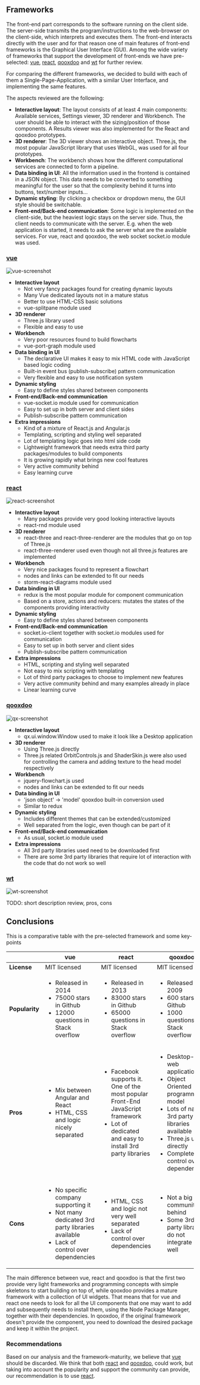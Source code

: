 ## Frameworks

The front-end part corresponds to the software running on the client side. The server-side transmits the program/instructions to the web-browser on the client-side, which interprets and executes them. The front-end interacts directly with the user and for that reason one of main features of front-end frameworks is the Graphical User Interface (GUI). Among the wide variety of frameworks that support the development of front-ends we have pre-selected: [vue], [react], [qooxdoo] and [wt] for further review. 

For comparing the different frameworks, we decided to build with each of them a Single-Page-Application, with a similar User Interface, and implementing the same features. 

The aspects reviewed are the following: 

- **Interactive layout**: The layout consists of at least 4 main components: Available services, Settings viewer, 3D renderer and Workbench. The user should be able to interact with the sizing/position of those components. A Results viewer was also implemented for the React and qooxdoo prototypes.  
- **3D renderer**: The 3D viewer shows an interactive object. Three.js, the most popular JavaScript library that uses WebGL, was used for all four prototypes.  
- **Workbench**: The workbench shows how the different computational services are connected to form a pipeline.
- **Data binding in UI**: All the information used in the frontend is contained in a JSON object. This data needs to be converted to something meaningful for the user so that the complexity behind it turns into buttons, text/number inputs...  
- **Dynamic styling**: By clicking a checkbox or dropdown menu, the GUI style should be switchable.  
- **Front-end/Back-end communication**: Some logic is implemented on the client-side, but the heaviest logic stays on the server side. Thus, the client needs to communicate with the server. E.g. when the web application is started, it needs to ask the server what are the available services. For vue, react and qooxdoo, the web socket socket.io module was used.  

### [vue]

![vue-screenshot](../img/vue.png)

- **Interactive layout**
    - Not very fancy packages found for creating dynamic layouts
    - Many Vue dedicated layouts not in a mature status
    - Better to use HTML-CSS basic solutions
    - vue-splitpane module used
- **3D renderer**
    - Three.js library used
    - Flexible and easy to use
- **Workbench**
    - Very poor resources found to build flowcharts
    - vue-port-graph module used 
- **Data binding in UI**
    - The declarative UI makes it easy to mix HTML code with JavaScript based logic coding
    - Built-in event bus (publish-subscribe) pattern communication
    - Very flexible and easy to use notification system
- **Dynamic styling**
    - Easy to define styles shared between components
- **Front-end/Back-end communication**
    - vue-socket.io module used for communication 
    - Easy to set up in both server and client sides
    - Publish-subscribe pattern communication 
- **Extra impressions**
    - Kind of a mixture of React.js and Angular.js
    - Templating, scripting and styling well separated 
    - Lot of templating logic goes into html side code 
    - Lightweight framework that needs extra third party packages/modules to build components 
    - It is growing rapidly what brings new cool features
    - Very active community behind
    - Easy learning curve

### [react]

![react-screenshot](../img/react.jpg)

- **Interactive layout**
    - Many packages provide very good looking interactive layouts
    - react-rnd module used
- **3D renderer**
    - react-three and react-three-renderer are the modules that go on top of Three.js
    - react-three-renderer used even though not all three.js features are implemented
- **Workbench**
    - Very nice packages found to represent a flowchart
    - nodes and links can be extended to fit our needs
    - storm-react-diagrams module used
- **Data binding in UI**
    - redux is the most popular module for component communication
    - Based on a store, actions and reducers: mutates the states of the components providing interactivity
- **Dynamic styling**
    - Easy to define styles shared between components
- **Front-end/Back-end communication**
    - socket.io-client together with socket.io modules used for communication
    - Easy to set up in both server and client sides
    - Publish-subscribe pattern communication
- **Extra impressions**
    - HTML, scripting and styling well separated
    - Not easy to mix scripting with templating
    - Lot of third party packages to choose to implement new features
    - Very active community behind and many examples already in place
    - Linear learning curve

### [qooxdoo]

![qx-screenshot](../img/qx.png)

- **Interactive layout**
    - qx.ui.window.Window used to make it look like a Desktop application
- **3D renderer**
    - Using Three.js directly
    - Three.js related OrbitControls.js and ShaderSkin.js were also used for controlling the camera and adding texture to the head model respectively
- **Workbench**
    - jquery-flowchart.js used
    - nodes and links can be extended to fit our needs
- **Data binding in UI**
    - 'json object' -> 'model' qooxdoo built-in conversion used
    - Similar to redux
- **Dynamic styling**
    - Includes different themes that can be extended/customized
    - Well separated from the logic, even though can be part of it
- **Front-end/Back-end communication**
    - As usual, socket.io module used
- **Extra impressions**
    - All 3rd party libraries used need to be downloaded first
    - There are some 3rd party libraries that require lot of interaction with the code that do not work so well

### [wt]

![wt-screenshot](../img/wt.png)

TODO: short description review, pros, cons

## Conclusions

This is a comparative table with the pre-selected framework and some key-points

|                | vue          | react        |      qooxdoo |
|----------------|--------------|--------------|--------------|
|  **License**   | MIT licensed | MIT licensed | MIT licensed |
| **Popularity** | <ul><li>Released in 2014</li><li>75000 stars in Github</li><li>12000 questions in Stack overflow</li></ul> | <ul><li>Released in 2013</li><li>83000 stars in Github</li><li>65000 questions in Stack overflow</li></ul> | <ul><li>Released in 2009</li><li>600 stars in Github</li><li>1000 questions in Stack overflow</li></ul> |
|    **Pros**    | <ul><li>Mix between Angular and React</li><li>HTML, CSS and logic nicely separated</li></ul> | <ul><li>Facebook supports it. One of the most popular Front-End JavaScript framework</li><li>Lot of dedicated and easy to install 3rd party libraries | <ul><li>Desktop-like web application</li><li>Object Oriented programming model</li><li>Lots of native 3rd party libraries available</li><li>Three.js used directly</li><li>Complete control over dependencies |
|    **Cons**    | <ul><li>No specific company supporting it</li><li>Not many dedicated 3rd party libraries available</li><li>Lack of control over dependencies</li></ul> | <ul><li>HTML, CSS and logic not very well separated</li><li>Lack of control over dependencies</li></ul> | <ul><li>Not a big community behind</li><li>Some 3rd party libraries do not integrate very well</li></ul> |

The main difference between vue, react and qooxdoo is that the first two provide very light frameworks and programming concepts with simple skeletons to start building on top of, while qooxdoo provides a mature framework with a collection of UI widgets. That means that for vue and react one needs to look for all the UI components that one may want to add and subsequently needs to install them, using the Node Package Manager, together with their dependencies. In qooxdoo, if the original framework doesn't provide the component, you need to download the desired package and keep it within the project.

### Recommendations
Based on our analysis and the framework-maturity, we believe that [vue] should be discarded.
We think that both [react] and [qooxdoo], could work, but taking into account the popularity and support the community can provide, our recommendation is to use [react].



[vue]: https://vuejs.org
[react]: https://reactjs.org
[qooxdoo]: http://www.qooxdoo.org
[wt]: https://www.webtoolkit.eu/wt
